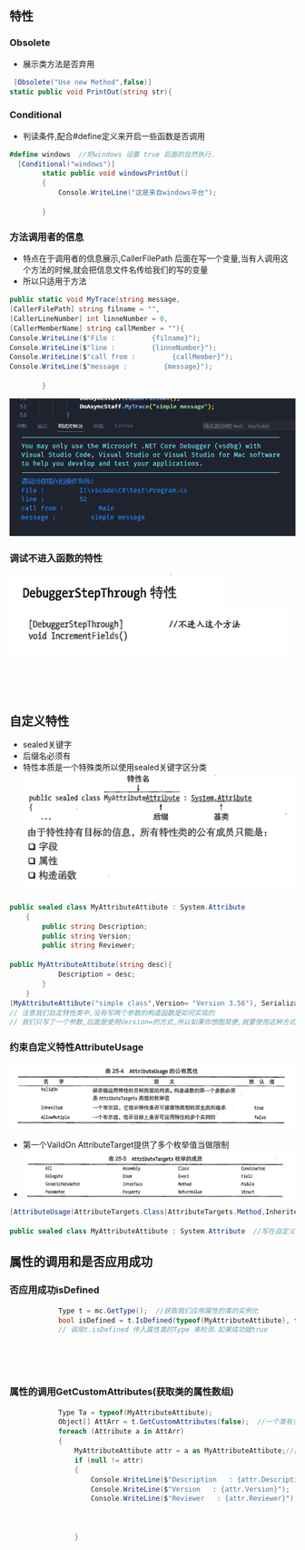 ## 特性
###  Obsolete
+ 展示类方法是否弃用
```C#
 [Obsolete("Use new Method",false)]
static public void PrintOut(string str){
```

### Conditional
+ 判读条件,配合#define定义来开启一些函数是否调用
```C#
#define windows  //把windows 设置 true 后面的自然执行.
  [Conditional("windows")]
        static public void windowsPrintOut()
        {
            Console.WriteLine("这是来自windows平台");

        }
```

### 方法调用者的信息
+ 特点在于调用者的信息展示,CallerFilePath 后面在写一个变量,当有人调用这个方法的时候,就会把信息文件名传给我们的写的变量
+ 所以只适用于方法
```C#
public static void MyTrace(string message,
[CallerFilePath] string filname = "",
[CallerLineNumber] int linneNumber = 0,
[CallerMemberName] string callMember = ""){
Console.WriteLine($"File :         {filname}");
Console.WriteLine($"line :         {linneNumber}");
Console.WriteLine($"call from :         {callMember}");
Console.WriteLine($"message :         {message}");

        }
```
![](2022-09-25-21-28-31.png)

### 调试不进入函数的特性
![](2022-09-25-21-31-41.png)
![](2022-09-25-21-31-50.png)

<br>
<br>
<br>

## 自定义特性
+ sealed关键字
+ 后缀名必须有
+ 特性本质是一个特殊类所以使用sealed关键字区分类
![](2022-09-25-21-43-06.png)
```C#
public sealed class MyAttributeAttibute : System.Attribute
    {
        public string Description;
        public string Version;
        public string Reviewer;

public MyAttributeAttibute(string desc){
            Description = desc;
        }
    }
[MyAttributeAttibute("simple class",Version= "Version 3.56"), Serializable]
// 注意我们自定特性类中,没有写两个参数的构造函数是如何实现的
// 我们只写了一个参数,后面是使用Version=的方式,所以如果你想图简便,就要使用这种方式.
```
### 约束自定义特性AttributeUsage
![](2022-09-25-21-52-34.png)
+ 第一个VaildOn AttributeTarget提供了多个枚举值当做限制
+ ![](2022-09-25-21-53-25.png)
```C#
[AttributeUsage(AttributeTargets.Class|AttributeTargets.Method,Inherited =true,AllowMultiple =false)]

public sealed class MyAttributeAttibute : System.Attribute  //写在自定义特性上面,用来约束
```

## 属性的调用和是否应用成功
### 否应用成功isDefined
```C#
            Type t = mc.GetType();  //获取我们应用属性的类的实例化
            bool isDefined = t.IsDefined(typeof(MyAttributeAttibute), false);
            // 调用t.isDefined 传入属性类的Type 来检测.如果成功就true
``` 

<br>
<br>
<br>

### 属性的调用GetCustomAttributes(获取类的属性数组)

```C#
            Type Ta = typeof(MyAttributeAttibute);   
            Object[] AttArr = t.GetCustomAttributes(false);  //一个类有多个属性我们需要选一个
            foreach (Attribute a in AttArr)
            {
                MyAttributeAttibute attr = a as MyAttributeAttibute;//直到遍历到我们需要查看的属性才展开
                if (null != attr)
                {
                    Console.WriteLine($"Description   : {attr.Description}");
                    Console.WriteLine($"Version   : {attr.Version}");
                    Console.WriteLine($"Reviewer   : {attr.Reviewer}");



                }
```